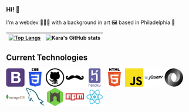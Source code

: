### Hi! 👋

I'm a webdev 👩🏻‍💻 with a background in art 🖼️ based in Philadelphia 🔔

| [![Top Langs](https://github-readme-stats.vercel.app/api/top-langs/?username=karajsch)](https://github.com/karajsch/github-readme-stats) | ![Kara's GitHub stats](https://github-readme-stats.vercel.app/api?username=karajsch&show_icons=true) |
| :--------------------------------------------------------------------------------------------------------------------------------------: | :--------------------------------------------------------------------------------------------------: |

## Current Technologies

<img src="./icons/bootstrap.png" height="50" alt="Bootstrap"> 
<img src="./icons/css.png" height="50" alt="CSS">
<img src="./icons/github.png" height="50" alt="GitHub">
<img src="./icons/handlebars.png" height="50" alt="Handlebars">
<img src="./icons/heroku.png" height="50" alt="Heroku">
<img src="./icons/html.png" height="50" alt="HTML5">
<img src="./icons/javascript.png" height="50" alt="JavaScript">
<img src="./icons/jquery.png" height="50" alt="JQuery">
<img src="./icons/json.png" height="50" alt="JSON"> 
<img src="./icons/mongodb.png" height="50" alt="MongoDB">
<img src="./icons/mysql.png" height="50" alt="MySQL">
<img src="./icons/nodemon.png" height="50" alt="NodeMon">
<img src="./icons/npm.png" height="50" alt="NPM">
<img src="./icons/react.png" height="50" alt="React">
